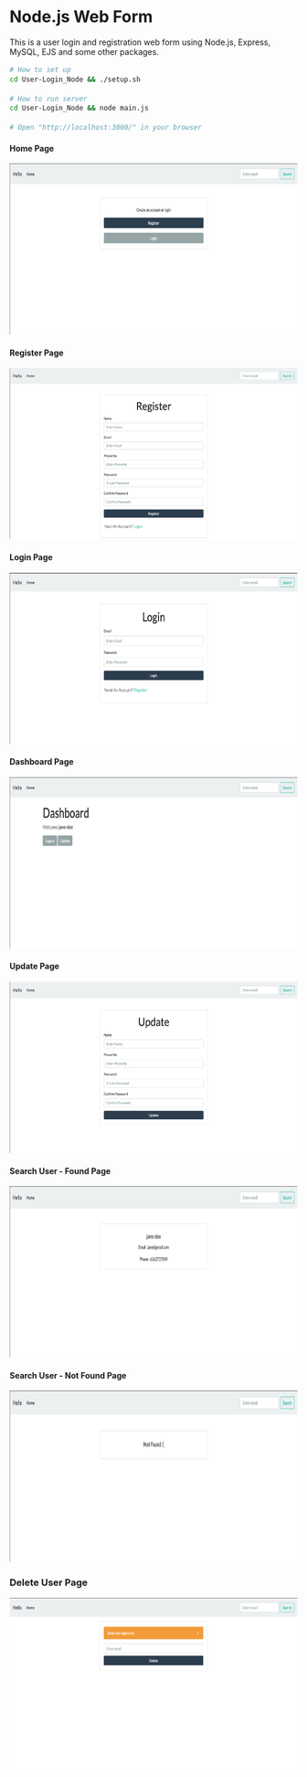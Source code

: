 # Node.js Web Form
This is a user login and registration web form using Node.js, Express, MySQL, EJS and some other packages.

```sh
# How to set up
cd User-Login_Node && ./setup.sh

# How to run server
cd User-Login_Node && node main.js

# Open "http://localhost:3000/" in your browser

```






#### Home Page
<p align="center">
  <img width="760" height="300" src="https://github.com/ithink20/Node-js-project/blob/master/Screenshots/Home.png">
</p>

#### Register Page
<p align="center">
  <img width="760" height="300" src="https://github.com/ithink20/Node-js-project/blob/master/Screenshots/Register.png">
</p>

#### Login Page
<p align="center">
  <img width="760" height="300" src="https://github.com/ithink20/Node-js-project/blob/master/Screenshots/Login.png">
</p>

#### Dashboard Page
<p align="center">
  <img width="760" height="300" src="https://github.com/ithink20/Node-js-project/blob/master/Screenshots/Dashboard.png">
</p>


#### Update Page
<p align="center">
  <img width="760" height="300" src="https://github.com/ithink20/Node-js-project/blob/master/Screenshots/update.png">
</p>

#### Search User - Found Page
<p align="center">
  <img width="760" height="300" src="https://github.com/ithink20/Node-js-project/blob/master/Screenshots/User.png">
</p>

#### Search User - Not Found Page
<p align="center">
  <img width="760" height="300" src="https://github.com/ithink20/Node-js-project/blob/master/Screenshots/user_notfound.png">
</p>

### Delete User Page
<p align="center">
  <img width="760" height="300" src="https://github.com/ithink20/Node-js-project/blob/master/Screenshots/Delete.png">
</p>


